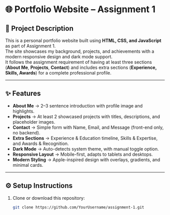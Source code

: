 # 🌐 Portfolio Website – Assignment 1

## 📖 Project Description
This is a personal portfolio website built using **HTML, CSS, and JavaScript** as part of Assignment 1.  
The site showcases my background, projects, and achievements with a modern responsive design and dark mode support.  
It follows the assignment requirement of having at least three sections (**About Me**, **Projects**, **Contact**) and includes extra sections (**Experience, Skills, Awards**) for a complete professional profile.

---

## ✨ Features
- **About Me** → 2–3 sentence introduction with profile image and highlights.  
- **Projects** → At least 2 showcased projects with titles, descriptions, and placeholder images.  
- **Contact** → Simple form with Name, Email, and Message (front-end only, no backend).  
- **Extra Sections** → Experience & Education timeline, Skills & Expertise, and Awards & Recognition.  
- **Dark Mode** → Auto-detects system theme, with manual toggle option.  
- **Responsive Layout** → Mobile-first, adapts to tablets and desktops.  
- **Modern Styling** → Apple-inspired design with overlays, gradients, and minimal cards.  

---

## ⚙️ Setup Instructions
1. Clone or download this repository:
   ```bash
   git clone https://github.com/YourUsername/assignment-1.git
